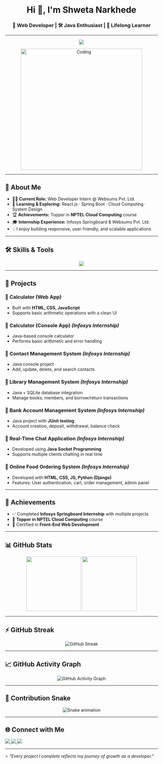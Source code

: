 <h1 align="center">Hi 👋, I'm Shweta Narkhede</h1>
<h3 align="center">🚀 Web Developer | 🛠️ Java Enthusiast | 🎯 Lifelong Learner</h3>

---

<!-- Typing animation -->
<p align="center">
  <img src="https://readme-typing-svg.herokuapp.com?size=22&duration=4000&color=FF5733&center=true&vCenter=true&lines=Web+Developer;Java+Enthusiast;Cloud+Computing+Topper;Lifelong+Learner;Open+Source+Contributor"/>
</p>

<!-- Coding GIF -->
<p align="center">
  <img align="center" alt="Coding" width="400" src="https://raw.githubusercontent.com/abhisheknaiidu/abhisheknaiidu/master/code.gif">
</p>

---

## 🧭 About Me  
- 👩‍💻 **Current Role:** Web Developer Intern @ Websums Pvt. Ltd.  
- 🌱 **Learning & Exploring:** React.js · Spring Boot · Cloud Computing · System Design  
- 🏆 **Achievements:** Topper in **NPTEL Cloud Computing** course  
- 🎓 **Internship Experience:** Infosys Springboard & Websums Pvt. Ltd.  
- 💡 I enjoy building responsive, user-friendly, and scalable applications  

---

## 🛠️ Skills & Tools  
<p align="center">
  <img src="https://skillicons.dev/icons?i=html,css,js,react,java,python,django,mysql,sqlite,git,github,vscode,eclipse,postman&perline=6" />
</p>

---

## 🚀 Projects  

### 🔹 **Calculator (Web App)**  
- Built with **HTML, CSS, JavaScript**  
- Supports basic arithmetic operations with a clean UI  

### 🔹 **Calculator (Console App)** *(Infosys Internship)*  
- Java-based console calculator  
- Performs basic arithmetic and error handling  

### 🔹 **Contact Management System** *(Infosys Internship)*  
- Java console project  
- Add, update, delete, and search contacts  

### 🔹 **Library Management System** *(Infosys Internship)*  
- Java + SQLite database integration  
- Manage books, members, and borrow/return transactions  

### 🔹 **Bank Account Management System** *(Infosys Internship)*  
- Java project with **JUnit testing**  
- Account creation, deposit, withdrawal, balance check  

### 🔹 **Real-Time Chat Application** *(Infosys Internship)*  
- Developed using **Java Socket Programming**  
- Supports multiple clients chatting in real time  

### 🔹 **Online Food Ordering System** *(Infosys Internship)*  
- Developed with **HTML, CSS, JS, Python (Django)**  
- Features: User authentication, cart, order management, admin panel  

---

## 🏅 Achievements  
- ✅ Completed **Infosys Springboard Internship** with multiple projects  
- 🥇 **Topper in NPTEL Cloud Computing** course  
- 📜 Certified in **Front-End Web Development**  

---

## 📊 GitHub Stats  
<p align="center">
  <img src="https://github-readme-stats.vercel.app/api?username=Shwetannarkhede&show_icons=true&theme=radical" height="180"/>
  <img src="https://github-readme-stats.vercel.app/api/top-langs/?username=Shwetannarkhede&layout=compact&theme=radical" height="180"/>
</p>

---

## ⚡ GitHub Streak  
<p align="center">
  <img src="https://streak-stats.demolab.com?user=Shwetannarkhede&theme=radical&hide_border=true&border_radius=10" alt="GitHub Streak"/>
</p>

---

## 📈 GitHub Activity Graph  
<p align="center">
  <img src="https://github-readme-activity-graph.vercel.app/graph?username=Shwetannarkhede&theme=radical&bg_color=0D1117&color=FF5733&line=FF5733&point=FFFFFF" alt="GitHub Activity Graph"/>
</p>

---

## 🐍 Contribution Snake  
<p align="center">
  <img src="https://github.com/Shwetannarkhede/Shwetannarkhede/blob/output/github-contribution-grid-snake.svg" alt="Snake animation"/>
</p>

---

## 🌐 Connect with Me  
<p align="left">
  <a href="https://linkedin.com/in/shweta-narkhede-23b12328b" target="_blank">
    <img src="https://skillicons.dev/icons?i=linkedin" />
  </a>
  <a href="mailto:shwetanarkhede52@gmail.com" target="_blank">
    <img src="https://skillicons.dev/icons?i=gmail" />
  </a>
  <a href="https://github.com/Shwetannarkhede" target="_blank">
    <img src="https://skillicons.dev/icons?i=github" />
  </a>
</p>

---

⭐️ *“Every project I complete reflects my journey of growth as a developer.”*  
